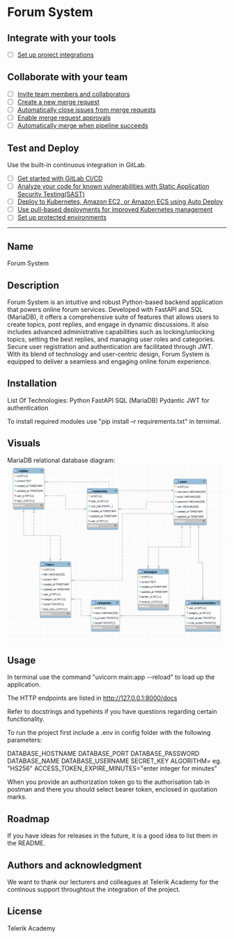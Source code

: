 # Forum System


## Integrate with your tools

- [ ] [Set up project integrations](https://gitlab.com/AntonNikiforov/forum_system/-/settings/integrations)

## Collaborate with your team

- [ ] [Invite team members and collaborators](https://docs.gitlab.com/ee/user/project/members/)
- [ ] [Create a new merge request](https://docs.gitlab.com/ee/user/project/merge_requests/creating_merge_requests.html)
- [ ] [Automatically close issues from merge requests](https://docs.gitlab.com/ee/user/project/issues/managing_issues.html#closing-issues-automatically)
- [ ] [Enable merge request approvals](https://docs.gitlab.com/ee/user/project/merge_requests/approvals/)
- [ ] [Automatically merge when pipeline succeeds](https://docs.gitlab.com/ee/user/project/merge_requests/merge_when_pipeline_succeeds.html)

## Test and Deploy

Use the built-in continuous integration in GitLab.

- [ ] [Get started with GitLab CI/CD](https://docs.gitlab.com/ee/ci/quick_start/index.html)
- [ ] [Analyze your code for known vulnerabilities with Static Application Security Testing(SAST)](https://docs.gitlab.com/ee/user/application_security/sast/)
- [ ] [Deploy to Kubernetes, Amazon EC2, or Amazon ECS using Auto Deploy](https://docs.gitlab.com/ee/topics/autodevops/requirements.html)
- [ ] [Use pull-based deployments for improved Kubernetes management](https://docs.gitlab.com/ee/user/clusters/agent/)
- [ ] [Set up protected environments](https://docs.gitlab.com/ee/ci/environments/protected_environments.html)

***

## Name
Forum System

## Description
Forum System is an intuitive and robust Python-based backend application that powers online forum services. Developed with FastAPI and SQL (MariaDB), it offers a comprehensive suite of features that allows users to create topics, post replies, and engage in dynamic discussions. It also includes advanced administrative capabilities such as locking/unlocking topics, setting the best replies, and managing user roles and categories. Secure user registration and authentication are facilitated through JWT. With its blend of technology and user-centric design, Forum System is equipped to deliver a seamless and engaging online forum experience.

## Installation
List Of Technologies:
Python
FastAPI
SQL (MariaDB)
Pydantic
JWT for authentication

To install required modules use "pip install –r requirements.txt" in ternimal.

## Visuals
MariaDB relational database diagram:
![Alt text](/images/database_diagram.jpg)


## Usage
In terminal use the command "uvicorn main:app --reload" to load up the application.

The HTTP endpoints are listed in http://127.0.0.1:8000/docs 

Refer to docstrings and typehints if you have questions regarding certain functionality.

To run the project first include a .env in config folder with the following parameters:

DATABASE_HOSTNAME
DATABASE_PORT
DATABASE_PASSWORD
DATABASE_NAME
DATABASE_USERNAME 
SECRET_KEY
ALGORITHM= eg. "HS256"
ACCESS_TOKEN_EXPIRE_MINUTES="enter integer for minutes"

When you provide an authorization token go to the authorisation tab in postman and there you should select bearer token, enclosed in quotation marks. 


## Roadmap
If you have ideas for releases in the future, it is a good idea to list them in the README.


## Authors and acknowledgment
We want to thank our lecturers and colleagues at Telerik Academy for the continous support throughtout the integration of the project. 

## License
Telerik Academy

